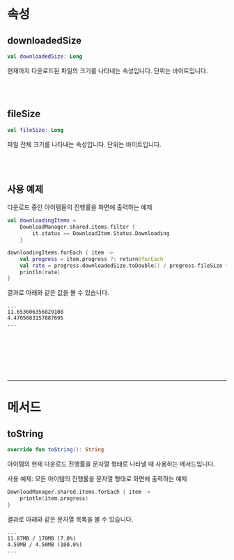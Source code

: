 # 속성

## downloadedSize
```kotlin
val downloadedSize: Long
```
현재까지 다운로드된 파일의 크기를 나타내는 속성입니다. 단위는 바이트입니다.

<br><br>
## fileSize
```kotlin
val fileSize: Long
```
파일 전체 크기를 나타내는 속성입니다. 단위는 바이트입니다.

<br><br>
## 사용 예제
다운로드 중인 아이템들의 진행률을 화면에 출력하는 예제
```kotlin
val downloadingItems =
    DownloadManager.shared.items.filter { 
        it.status == DownloadItem.Status.Downloading
    }

downloadingItems.forEach { item ->
    val progress = item.progress ?: return@forEach
    val rate = progress.downloadedSize.toDouble() / progress.fileSize * 100
    println(rate)
}
```

결과로 아래와 같은 값을 볼 수 있습니다.
```log
...
11.653606356829108
4.4705683157887695
...
```

<br><br><br>
------
------
# 메서드

## toString
```kotlin
override fun toString(): String
```
아이템의 현재 다운로드 진행률을 문자열 형태로 나타낼 때 사용하는 메서드입니다.

사용 예제: 모든 아이템의 진행률을 문자열 형태로 화면에 출력하는 예제
```kotlin
DownloadManager.shared.items.forEach { item ->
    println(item.progress)
}
```

결과로 아래와 같은 문자열 목록을 볼 수 있습니다.
```log
...
11.87MB / 170MB (7.0%)
4.50MB / 4.50MB (100.0%)
...
```